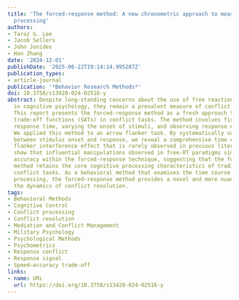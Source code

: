 ```yaml
---
title: 'The forced-response method: A new chronometric approach to measure conflict
  processing'
authors:
- Taraz G. Lee
- Jacob Sellers
- John Jonides
- Han Zhang
date: '2024-12-01'
publishDate: '2025-06-22T19:14:14.995287Z'
publication_types:
- article-journal
publication: '*Behavior Research Methods*'
doi: 10.3758/s13428-024-02516-y
abstract: Despite long-standing concerns about the use of free reaction times (RTs)
  in cognitive psychology, they remain a prevalent measure of conflict resolution.
  This report presents the forced-response method as a fresh approach to examine speed–accuracy
  trade-off functions (SATs) in conflict tasks. The method involves fixing the overall
  response time, varying the onset of stimuli, and observing response expression.
  We applied this method to an arrow flanker task. By systematically varying the time
  between stimulus onset and response, we reveal a comprehensive time course of the
  flanker interference effect that is rarely observed in previous literature. We further
  show that influential manipulations observed in free-RT paradigms similarly affect
  accuracy within the forced-response technique, suggesting that the forced-response
  method retains the core cognitive processing characteristics of traditional free-RT
  conflict tasks. As a behavioral method that examines the time course of cognitive
  processing, the forced-response method provides a novel and more nuanced look into
  the dynamics of conflict resolution.
tags:
- Behavioral Methods
- Cognitive Control
- Conflict processing
- Conflict resolution
- Mediation and Conflict Management
- Military Psychology
- Psychological Methods
- Psychometrics
- Response conflict
- Response signal
- Speed–accuracy trade-off
links:
- name: URL
  url: https://doi.org/10.3758/s13428-024-02516-y
---
```

